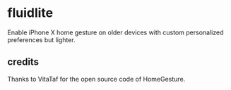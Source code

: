 # fluidlite
Enable iPhone X home gesture on older devices with custom personalized preferences but lighter.
## credits
Thanks to VitaTaf for the open source code of HomeGesture.
